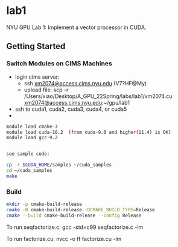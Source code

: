 # lab1

NYU GPU Lab 1: Implement a vector processor in CUDA.

## Getting Started

### Switch Modules on CIMS Machines

- login cims server:
  - ssh xm2074@access.cims.nyu.edu (V7?HF@My)
  - upload file: scp -r /Users/xiao/Desktop/A_GPU_22Spring/labs/lab1/xm2074.cu xm2074@access.cims.nyu.edu:~/gpu/lab1
- ssh to cuda1, cuda2, cuda3, cuda4, or cuda5
- 



```bash
module load cmake-3
module load cuda-10.2  (from cuda-9.0 and higher(11.4) is OK)
module load gcc-9.2


see sample code:

cp -r $CUDA_HOME/samples ~/cuda_samples
cd ~/cuda_samples
make
```

### Build

```bash
mkdir -p cmake-build-release
cmake -B cmake-build-release -DCMAKE_BUILD_TYPE=Release
cmake --build cmake-build-release --config Release
```





To run seqfactorize.c:
gcc -std=c99 seqfactorize.c -lm

To run factorize.cu:
nvcc -o ff factorize.cu -lm




